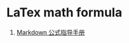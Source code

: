 # LaTex math formula

1. [Markdown 公式指导手册](https://www.zybuluo.com/codeep/note/163962#2%E5%A6%82%E4%BD%95%E8%BE%93%E5%85%A5%E4%B8%8A%E4%B8%8B%E6%A0%87)



